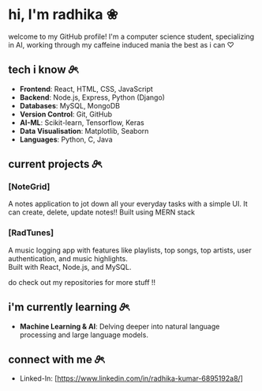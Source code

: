 # hi, I'm radhika ❀

welcome to my GitHub profile! I'm a computer science student, specializing in AI, working through my caffeine induced mania the best as i can ♡

## tech i know 𝜗ৎ

- **Frontend**: React, HTML, CSS, JavaScript
- **Backend**: Node.js, Express, Python (Django)
- **Databases**: MySQL, MongoDB
- **Version Control**: Git, GitHub
- **AI-ML**: Scikit-learn, Tensorflow, Keras
- **Data Visualisation**: Matplotlib, Seaborn
- **Languages**: Python, C, Java

##  current projects 𝜗ৎ

### [NoteGrid]
A notes application to jot down all your everyday tasks with a simple UI. It can create, delete, update notes!! Built using MERN stack

###  [RadTunes]
A music logging app with features like playlists, top songs, top artists, user authentication, and music highlights.  
Built with React, Node.js, and MySQL.

do check out my repositories for more stuff !!



## i'm currently learning 𝜗ৎ

- **Machine Learning & AI**: Delving deeper into natural language processing and large language models.


## connect with me 𝜗ৎ
- Linked-In: [https://www.linkedin.com/in/radhika-kumar-6895192a8/]

